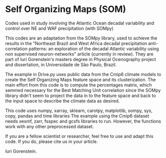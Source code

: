 # Self Organizing Maps (SOM)
Codes used in study involving the Atlantic Ocean decadal variability and control over NE and WAF precipitation (with SOMpy)

This codes are an adaptation from the SOMpy library, used to achieve the results in the "Northeast Brazil and West Africa decadal precipitation anti-correlation patterns: an exploration of the decadal Atlantic variability using non supervised neuron-networks" article (currently in review). They are part of Iuri Gorenstein's masters degree in Physical Ocenography project and dissertation, in Universidade de  São Paulo, Brazil.

The example in Drive.py uses public data from the Cmip6 climate models to create the Self Organizing Maps feature space and its clusterization.
The main effort from this code is to compute the percentages matrix, which semmed necessary for the Best Matching Unit correlation since the SOMpy library didn't seem to project the data in to the feature space and back to the input space to describe the climate data as desired.

This code uses numpy, xarray, sklearn, carotpy, matplotlib, sompy, sys, copy, pandas and time libraries
The example using the Cmip6 dataset needs xesmf, zarr, fsspec and gcsfs libraries to run. However, the functions work with any other preprocessed dataset.


If you are a fellow scientist or researcher, feel free to use and adapt this code. If you do, please cite us in your article.


Iuri Gorenstein.
